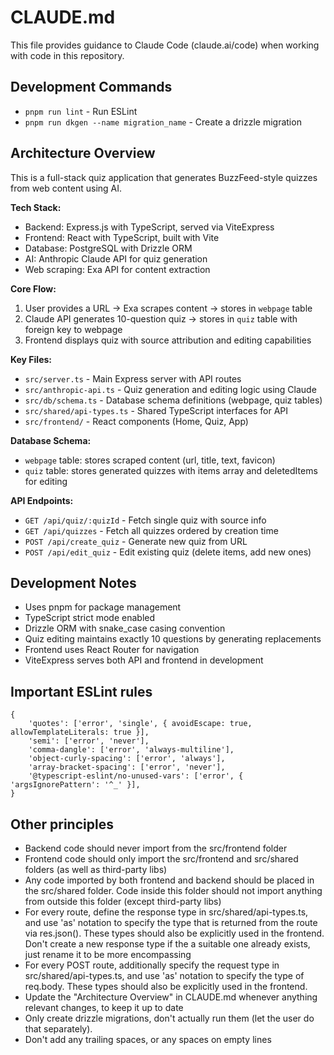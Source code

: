 # CLAUDE.md

This file provides guidance to Claude Code (claude.ai/code) when working with code in this repository.

## Development Commands

- `pnpm run lint` - Run ESLint
- `pnpm run dkgen --name migration_name` - Create a drizzle migration

## Architecture Overview

This is a full-stack quiz application that generates BuzzFeed-style quizzes from web content using AI.

**Tech Stack:**
- Backend: Express.js with TypeScript, served via ViteExpress
- Frontend: React with TypeScript, built with Vite
- Database: PostgreSQL with Drizzle ORM
- AI: Anthropic Claude API for quiz generation
- Web scraping: Exa API for content extraction

**Core Flow:**
1. User provides a URL → Exa scrapes content → stores in `webpage` table
2. Claude API generates 10-question quiz → stores in `quiz` table with foreign key to webpage
3. Frontend displays quiz with source attribution and editing capabilities

**Key Files:**
- `src/server.ts` - Main Express server with API routes
- `src/anthropic-api.ts` - Quiz generation and editing logic using Claude
- `src/db/schema.ts` - Database schema definitions (webpage, quiz tables)
- `src/shared/api-types.ts` - Shared TypeScript interfaces for API
- `src/frontend/` - React components (Home, Quiz, App)

**Database Schema:**
- `webpage` table: stores scraped content (url, title, text, favicon)
- `quiz` table: stores generated quizzes with items array and deletedItems for editing

**API Endpoints:**
- `GET /api/quiz/:quizId` - Fetch single quiz with source info
- `GET /api/quizzes` - Fetch all quizzes ordered by creation time
- `POST /api/create_quiz` - Generate new quiz from URL
- `POST /api/edit_quiz` - Edit existing quiz (delete items, add new ones)

## Development Notes

- Uses pnpm for package management
- TypeScript strict mode enabled
- Drizzle ORM with snake_case casing convention
- Quiz editing maintains exactly 10 questions by generating replacements
- Frontend uses React Router for navigation
- ViteExpress serves both API and frontend in development

## Important ESLint rules

```
{
    'quotes': ['error', 'single', { avoidEscape: true, allowTemplateLiterals: true }],
    'semi': ['error', 'never'],
    'comma-dangle': ['error', 'always-multiline'],
    'object-curly-spacing': ['error', 'always'],
    'array-bracket-spacing': ['error', 'never'],
    '@typescript-eslint/no-unused-vars': ['error', { 'argsIgnorePattern': '^_' }],
}
```

## Other principles

- Backend code should never import from the src/frontend folder
- Frontend code should only import the src/frontend and src/shared folders (as well as third-party libs)
- Any code imported by both frontend and backend should be placed in the src/shared folder. Code inside this folder should not import anything from outside this folder (except third-party libs)
- For every route, define the response type in src/shared/api-types.ts, and use 'as' notation to specify the type that is returned from the route via res.json(). These types should also be explicitly used in the frontend. Don't create a new response type if the a suitable one already exists, just rename it to be more encompassing
- For every POST route, additionally specify the request type in src/shared/api-types.ts, and use 'as' notation to specify the type of req.body. These types should also be explicitly used in the frontend.
- Update the "Architecture Overview" in CLAUDE.md whenever anything relevant changes, to keep it up to date
- Only create drizzle migrations, don't actually run them (let the user do that separately).
- Don't add any trailing spaces, or any spaces on empty lines
